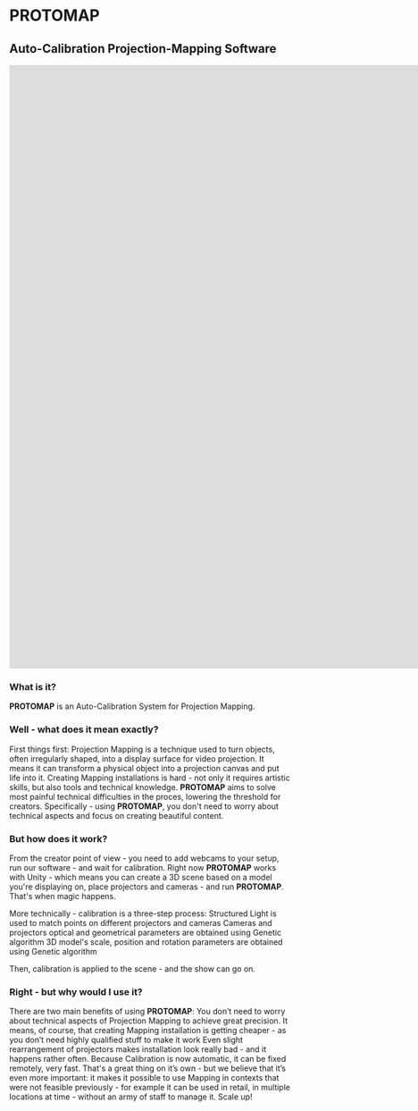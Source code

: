 # PROTOMAP
## Auto-Calibration Projection-Mapping Software





<iframe src="https://www.youtube.com/embed/WhJKKNXxBf0" width="1920" height="1080" frameborder="0" allow="autoplay; encrypted-media" allowfullscreen></iframe>



### What is it?
**PROTOMAP** is an Auto-Calibration System for Projection Mapping.

### Well - what does it mean exactly?
First things first: Projection Mapping is a technique used to turn objects, often irregularly shaped, into a display surface for video projection. It means it can transform a physical object into a projection canvas and put life into it.
Creating Mapping installations is hard - not only it requires artistic skills, but also tools and technical knowledge. **PROTOMAP** aims to solve most painful technical difficulties in the proces, lowering the threshold for creators.
Specifically - using **PROTOMAP**, you don't need to worry about technical aspects and focus on creating beautiful content.

### But how does it work?
From the creator point of view - you need to add webcams to your setup, run our software - and wait for calibration.
Right now **PROTOMAP** works with Unity - which means you can create a 3D scene based on a model you're displaying on, place projectors and cameras - and run **PROTOMAP**. That's when magic happens.

More technically - calibration is a three-step process:
Structured Light is used to match points on different projectors and cameras
Cameras and  projectors optical and geometrical parameters are obtained using Genetic algorithm
3D model's scale, position and rotation parameters are obtained using Genetic algorithm

Then, calibration is applied to the scene - and the show can go on.


### Right - but why would I use it?
There are two main benefits of using **PROTOMAP**:
You don’t need to worry about technical aspects of Projection Mapping to achieve great precision. It means, of course, that creating Mapping installation is getting cheaper - as you don’t need highly qualified stuff to make it work
Even slight rearrangement of projectors makes installation look really bad - and it happens rather often. Because Calibration is now automatic, it can be fixed remotely, very fast. That's a great thing on it’s own - but we believe that it’s even more important: it makes it possible to use Mapping in contexts that were not feasible previously - for example it can be used in retail, in multiple locations at time - without an army of staff to manage it. Scale up!
